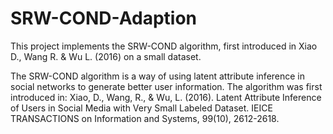 # SRW-COND-Adaption
This project implements the SRW-COND algorithm, first introduced in Xiao D., Wang R. &amp; Wu L. (2016) on a small dataset. 

The SRW-COND algorithm is a way of using latent attribute inference in social networks to generate better user information. The algorithm was first introduced in: 
Xiao, D., Wang, R., & Wu, L. (2016). Latent Attribute Inference of Users in Social Media with Very Small Labeled Dataset. IEICE TRANSACTIONS on Information and Systems, 99(10), 2612-2618.
